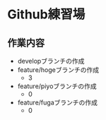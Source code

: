 # Github練習場

## 作業内容
- developブランチの作成
- feature/hogeブランチの作成
    - 3
- feature/piyoブランチの作成
    - 0
- feature/fugaブランチの作成
    - 0
